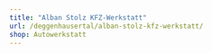```yaml
---
title: "Alban Stolz KFZ-Werkstatt"
url: /deggenhausertal/alban-stolz-kfz-werkstatt/
shop: Autowerkstatt
---
```

